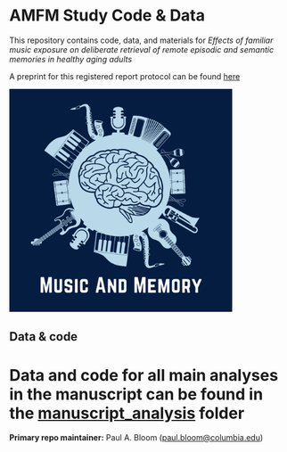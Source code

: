 # AMFM Study Code & Data

This repository contains code, data, and materials for *Effects of familiar music exposure on deliberate retrieval of remote episodic and semantic memories in healthy aging adults*

A preprint for this registered report protocol can be found [here](https://psyarxiv.com/tejb4/)

<img src="images/study_logo.png" width="400">

## Data & code 

# Data and code for all main analyses in the manuscript can be found in the [manuscript_analysis](manuscript_analysie/README.md) folder





**Primary repo maintainer:** Paul A. Bloom (paul.bloom@columbia.edu)
